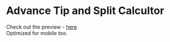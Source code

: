 # Advance Tip and Split Calcultor </br>
Check out the preview - [here](https://testimonial-page-pranitmodi.netlify.app/)
</br>
Optimized for mobile too.
